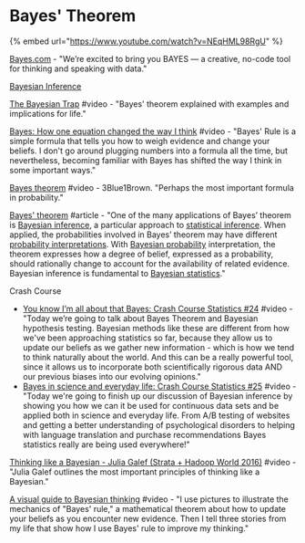 # Bayes' Theorem

{% embed url="https://www.youtube.com/watch?v=NEqHML98RgU" %}

[Bayes.com](https://bayes.com/) - "We’re excited to bring you BAYES — a creative, no-code tool for thinking and speaking with data."

[Bayesian Inference](https://seeing-theory.brown.edu/bayesian-inference/index.html)

[The Bayesian Trap](https://www.youtube.com/watch?v=R13BD8qKeTg&feature=youtu.be) \#video - "Bayes' theorem explained with examples and implications for life."

[Bayes: How one equation changed the way I think](https://www.youtube.com/watch?v=za7RqnT7CM0) \#video - "Bayes' Rule is a simple formula that tells you how to weigh evidence and change your beliefs. I don't go around plugging numbers into a formula all the time, but nevertheless, becoming familiar with Bayes has shifted the way I think in some important ways."

[Bayes theorem](https://www.youtube.com/watch?v=HZGCoVF3YvM) \#video - 3Blue1Brown. "Perhaps the most important formula in probability."

[Bayes' theorem](https://en.wikipedia.org/wiki/Bayes%27_theorem) \#article - "One of the many applications of Bayes’ theorem is [Bayesian inference](https://en.wikipedia.org/wiki/Bayesian_inference), a particular approach to [statistical inference](https://en.wikipedia.org/wiki/Statistical_inference). When applied, the probabilities involved in Bayes’ theorem may have different [probability interpretations](https://en.wikipedia.org/wiki/Probability_interpretation). With [Bayesian probability](https://en.wikipedia.org/wiki/Bayesian_probability) interpretation, the theorem expresses how a degree of belief, expressed as a probability, should rationally change to account for the availability of related evidence. Bayesian inference is fundamental to [Bayesian statistics](https://en.wikipedia.org/wiki/Bayesian_statistics)."

Crash Course

* [You know I’m all about that Bayes: Crash Course Statistics \#24](https://www.youtube.com/watch?v=9TDjifpGj-k&feature=youtu.be) \#video - "Today we’re going to talk about Bayes Theorem and Bayesian hypothesis testing. Bayesian methods like these are different from how we've been approaching statistics so far, because they allow us to update our beliefs as we gather new information - which is how we tend to think naturally about the world. And this can be a really powerful tool, since it allows us to incorporate both scientifically rigorous data AND our previous biases into our evolving opinions."
* [Bayes in science and everyday life: Crash Course Statistics \#25](https://www.youtube.com/watch?v=51bLRF02b4w&list=PL8dPuuaLjXtNM_Y-bUAhblSAdWRnmBUcr&index=26) \#video - "Today we're going to finish up our discussion of Bayesian inference by showing you how we can it be used for continuous data sets and be applied both in science and everyday life. From A/B testing of websites and getting a better understanding of psychological disorders to helping with language translation and purchase recommendations Bayes statistics really are being used everywhere!"

[Thinking like a Bayesian - Julia Galef \(Strata + Hadoop World 2016\)](https://www.youtube.com/watch?v=kpdBOUnynps) \#video - "Julia Galef outlines the most important principles of thinking like a Bayesian." 

[A visual guide to Bayesian thinking](https://www.youtube.com/watch?v=BrK7X_XlGB8) \#video - "I use pictures to illustrate the mechanics of "Bayes' rule," a mathematical theorem about how to update your beliefs as you encounter new evidence. Then I tell three stories from my life that show how I use Bayes' rule to improve my thinking."

